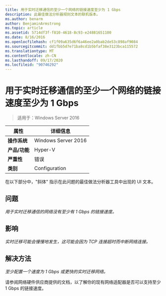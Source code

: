 ```yaml
---
title: 用于实时迁移通信的至少一个网络的链接速度至少为 1 Gbps
description: 此最佳做法分析器规则文本的联机版本。
ms.author: benarm
author: BenjaminArmstrong
ms.topic: article
ms.assetid: 5714df3f-f810-4618-8c93-e24881651100
ms.date: 8/16/2016
ms.openlocfilehash: cf1f09a635d6f6a46ee2a0bab2de53c898af9084
ms.sourcegitcommit: dd1fbb5d7e71ba8cd1b5bfaf38e3123bca115572
ms.translationtype: MT
ms.contentlocale: zh-CN
ms.lasthandoff: 09/17/2020
ms.locfileid: "90746292"
---
```

# <a name="at-least-one-network-for-live-migration-traffic-should-have-a-link-speed-of-at-least-1-gbps"></a>用于实时迁移通信的至少一个网络的链接速度至少为 1 Gbps

>适用于：Windows Server 2016



|属性|详细信息|
|-|-|
|**操作系统**|Windows Server 2016|
|**产品/功能**|Hyper-V|
|**严重性**|错误|
|**类别**|Configuration|

在以下部分中，"斜体" 指示在此问题的最佳做法分析器工具中出现的 UI 文本。

## <a name="issue"></a>问题
*用于实时迁移通信的网络没有至少有 1 Gbps 的链接速度。*

## <a name="impact"></a>影响
*实时迁移可能会慢慢地发生，这可能会因为 TCP 连接超时而中断网络连接。*

## <a name="resolution"></a>解决方法
*至少配置一个速度为 1 Gbps 或更快的实时迁移网络。*

请参阅网络硬件供应商提供的文档，以了解你的现有网络适配器是否可以支持至少 1 Gbps 的链接速度。



